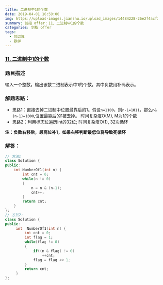 ```yaml
---
title: 二进制中1的个数
date: 2019-04-01 16:50:00
img: https://upload-images.jianshu.io/upload_images/14484228-26e2f4acf35e6c48.jpg?imageMogr2/auto-orient/strip%7CimageView2/2/w/1240
summary: 剑指 offer：11、二进制中1的个数
categories: 剑指 offer
tags:
  - 位运算
  - 数学
---
```

### [11\. 二进制中1的个数](https://www.nowcoder.com/practice/8ee967e43c2c4ec193b040ea7fbb10b8?tpId=13&tqId=11164&tPage=1&rp=1&ru=/ta/coding-interviews&qru=/ta/coding-interviews/question-ranking)

### 题目描述
输入一个整数，输出该数二进制表示中1的个数。其中负数用补码表示。

### 解题思路：
+ 思路1：直接去掉二进制中位置最靠后的1。假设`n=1100`，则`n-1=1011`，那么`n&(n-1)=1000`,位置最靠后的1被去掉。 时间复杂度O(M), M为1的个数
+ 思路2：利用标志位遍历int的32位; 时间复杂度O(1), 32次循环

**注：负数右移后，最高位补1，如果右移判断最低位将导致死循环** 

### 解答：

```cpp
// 方法1
class Solution {
public:
    int NumberOf1(int n) {
        int cnt = 0;
        while(n != 0)
        {
            n = n & (n-1);
            cnt++;
        }
        return cnt;
    }
};
// 方法2:
class Solution {
public:
     int  NumberOf1(int n) {
         int cnt = 0;
         int flag = 1;
         while(flag != 0)
         {
             if((n & flag) != 0)
                 ++cnt;
             flag = flag << 1;
         }
         return cnt;
     }
};
```
